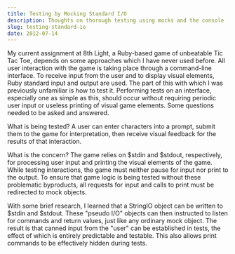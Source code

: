 ```yaml
---
title: Testing by Mocking Standard I/O
description: Thoughts on thorough testing using mocks and the console
slug: testing-standard-io
date: 2012-07-14
---
```


My current assignment at 8th Light, a Ruby-based game of unbeatable Tic Tac Toe, depends on some
approaches which I have never used before. All user interaction with the game is taking place
through a command-line interface. To receive input from the user and to display visual elements,
Ruby standard input and output are used. The part of this with which I was previously unfamiliar is
how to test it. Performing tests on an interface, especially one as simple as this, should occur
without requiring periodic user input or useless printing of visual game elements. Some questions
needed to be asked and answered.

What is being tested? A user can enter characters into a prompt, submit them to the game for
interpretation, then receive visual feedback for the results of that interaction.

What is the concern? The game relies on $stdin and $stdout, respectively, for processing user input
and printing the visual elements of the game. While testing interactions, the game must neither
pause for input nor print to the output. To ensure that game logic is being tested without these
problematic byproducts, all requests for input and calls to print must be redirected to mock
objects.

With some brief research, I learned that a StringIO object can be written to $stdin and $stdout.
These "pseudo I/O" objects can then instructed to listen for commands and return values, just like
any ordinary mock object. The result is that canned input from the "user" can be established in
tests, the effect of which is entirely predictable and testable. This also allows print commands to
be effectively hidden during tests.
